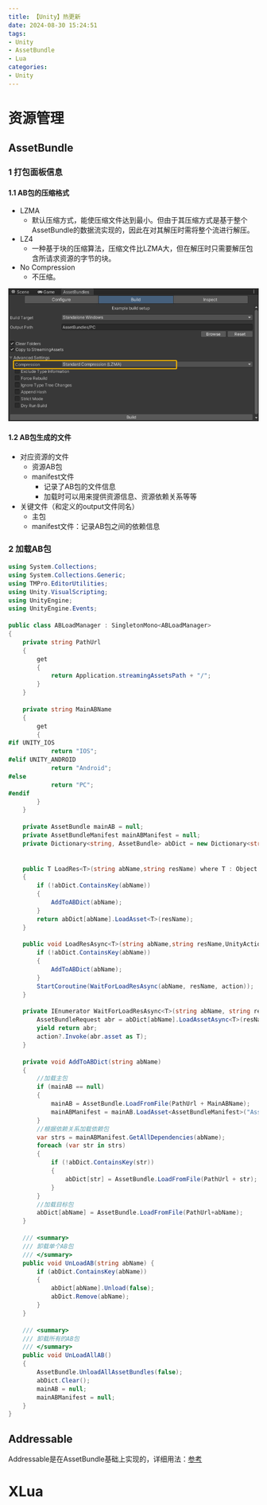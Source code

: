```yaml
---
title: 【Unity】热更新
date: 2024-08-30 15:24:51
tags: 
- Unity
- AssetBundle
- Lua
categories: 
- Unity
---
```








# 资源管理

## AssetBundle

### 1 打包面板信息

#### 1.1 AB包的压缩格式

- LZMA
  - 默认压缩方式，能使压缩文件达到最小。但由于其压缩方式是基于整个AssetBundle的数据流实现的，因此在对其解压时需将整个流进行解压。
- LZ4
  - 一种基于块的压缩算法，压缩文件比LZMA大，但在解压时只需要解压包含所请求资源的字节的块。
- No Compression
  - 不压缩。

![image-20240830161446971](【Unity】热更新/image-20240830161446971.png)

#### 1.2 AB包生成的文件

- 对应资源的文件
  - 资源AB包
  - manifest文件
    - 记录了AB包的文件信息
    - 加载时可以用来提供资源信息、资源依赖关系等等
- 关键文件（和定义的output文件同名）
  - 主包
  - manifest文件：记录AB包之间的依赖信息

### 2 加载AB包

```c#
using System.Collections;
using System.Collections.Generic;
using TMPro.EditorUtilities;
using Unity.VisualScripting;
using UnityEngine;
using UnityEngine.Events;

public class ABLoadManager : SingletonMono<ABLoadManager>
{
    private string PathUrl
    {
        get
        {
            return Application.streamingAssetsPath + "/";
        }
    }

    private string MainABName
    {
        get
        {
#if UNITY_IOS
            return "IOS";
#elif UNITY_ANDROID
            return "Android";
#else
            return "PC";
#endif
        }
    }

    private AssetBundle mainAB = null;
    private AssetBundleManifest mainABManifest = null;
    private Dictionary<string, AssetBundle> abDict = new Dictionary<string, AssetBundle>();

    
    public T LoadRes<T>(string abName,string resName) where T : Object
    {
        if (!abDict.ContainsKey(abName))
        {
            AddToABDict(abName);
        }
        return abDict[abName].LoadAsset<T>(resName);
    }

    public void LoadResAsync<T>(string abName,string resName,UnityAction<T> action) where T : Object {
        if (!abDict.ContainsKey(abName))
        {
            AddToABDict(abName);
        }
        StartCoroutine(WaitForLoadResAsync(abName, resName, action));
    }

    private IEnumerator WaitForLoadResAsync<T>(string abName, string resName, UnityAction<T> action) where T :Object{
        AssetBundleRequest abr = abDict[abName].LoadAssetAsync<T>(resName);
        yield return abr;
        action?.Invoke(abr.asset as T);
    }

    private void AddToABDict(string abName)
    {
        //加载主包
        if (mainAB == null)
        {
            mainAB = AssetBundle.LoadFromFile(PathUrl + MainABName);
            mainABManifest = mainAB.LoadAsset<AssetBundleManifest>("AssetBundleManifest");
        }
        //根据依赖关系加载依赖包
        var strs = mainABManifest.GetAllDependencies(abName);
        foreach (var str in strs)
        {
            if (!abDict.ContainsKey(str))
            {
                abDict[str] = AssetBundle.LoadFromFile(PathUrl + str);
            }
        }
        //加载目标包
        abDict[abName] = AssetBundle.LoadFromFile(PathUrl+abName);
    }

    /// <summary>
    /// 卸载单个AB包
    /// </summary>
    public void UnLoadAB(string abName) {
        if (abDict.ContainsKey(abName))
        {
            abDict[abName].Unload(false);
            abDict.Remove(abName);
        }
    }

    /// <summary>
    /// 卸载所有的AB包
    /// </summary>
    public void UnLoadAllAB()
    {
        AssetBundle.UnloadAllAssetBundles(false);
        abDict.Clear();
        mainAB = null;
        mainABManifest = null;
    }
}
```



## Addressable

Addressable是在AssetBundle基础上实现的，详细用法：[参考](https://zhuanlan.zhihu.com/p/635796583)

# XLua

